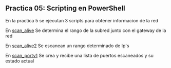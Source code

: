 ## Practica 05: Scripting en PowerShell

En la practica 5 se ejecutan 3 scripts para obtener informacion de la red

En [scan_alive](./scan_alive1.ps1) Se determina el rango de la subred junto con el gateway de la red

En [scan_alive2](./scan_alivev2.ps1) Se escanean un rango determinado de Ip's

En [scan_portv1](./scan_portv1.ps1) Se crea y recibe una lista de puertos escaneados y su estado actual
